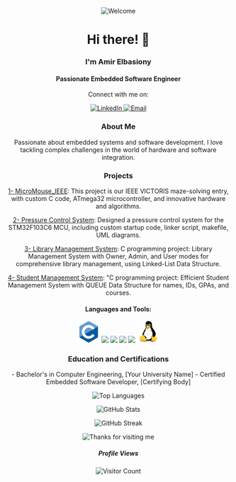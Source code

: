 <p align="center">
  <img src="https://media.tenor.com/Vzk_9mrDqTAAAAAC/welcome-to-my-profile-welcome.gif" alt="Welcome" />
</p>

<h1 align="center">Hi there! 👋</h1>
<h3 align="center">I'm Amir Elbasiony</h3>
<h4 align="center">Passionate Embedded Software Engineer</h4>

<p align="center">
  Connect with me on:
</p>
<p align="center">
  <a href="https://linkedin.com/in/amirelbasiony" target="_blank">
    <img src="https://raw.githubusercontent.com/rahuldkjain/github-profile-readme-generator/master/src/images/icons/Social/linked-in-alt.svg" alt="LinkedIn" height="30" width="40" />
  </a>
  <a href="mailto:amirbasiony14@gmail.com" target="_blank">
    <img src="https://img.icons8.com/color/48/000000/gmail.png" alt="Email" height="30" width="40" />
  </a>
</p>

<h3 align="center">About Me</h3>
<p align="center">
  Passionate about embedded systems and software development. I love tackling complex challenges in the world of hardware and software integration.
</p>

<h3 align="center">Projects</h3>
<p align="center">
  <a href="https://github.com/AmirBasiony/MicroMouse_IEEE">1- MicroMouse_IEEE</a>: This project is our IEEE VICTORIS maze-solving entry, with custom C code, ATmega32 microcontroller, and innovative hardware and algorithms.
</p>
<p align="center">
  <a href="https://github.com/AmirBasiony/Mastering_Embedded_Systems/tree/main/First_Term_Projects/P1_Pressure_Controller_Project">2- Pressure Control System</a>: Designed a pressure control system for the STM32F103C6 MCU, including custom startup code, linker script, makefile, UML diagrams.
</p>
<p align="center">
  <a href="https://github.com/AmirBasiony/Library_Management_System"> 3- Library Management System</a>: C programming project: Library Management System with Owner, Admin, and User modes for comprehensive library management, using Linked-List Data Structure.
</p>
<p align="center">
  <a href="https://github.com/AmirBasiony/Student_Managment_System">4- Student Management System</a>: "C programming project: Efficient Student Management System with QUEUE Data Structure for names, IDs, GPAs, and courses.
</p>


<h4 align="center">Languages and Tools:</h4>
<p align="center">
  <code><img height="50" src="https://raw.githubusercontent.com/devicons/devicon/master/icons/c/c-original.svg"></code>
  <code><img height="50" src="https://www.vectorlogo.zone/logos/git-scm/git-scm-icon.svg"></code>
  <code><img height="50" src="https://user-images.githubusercontent.com/674621/71187801-14e60a80-2280-11ea-94c9-e56576f76baf.png"></code>
  <code><img height="50" src="https://upload.wikimedia.org/wikipedia/commons/thumb/6/69/Notepad%2B%2B_Logo.svg/2367px-Notepad%2B%2B_Logo.svg.png"></code>
  <code><img height="50" src="https://www.devopsschool.com/trainer/assets/images/makefiles-logo.png"></code>
  <code><img height="50" src="https://raw.githubusercontent.com/devicons/devicon/master/icons/linux/linux-original.svg"></code>
</p>

<h3 align="center">Education and Certifications</h3>
<p align="center">
  - Bachelor's in Computer Engineering, [Your University Name]
  - Certified Embedded Software Developer, [Certifying Body]
</p>

<p align="center">
  <img src="https://github-readme-stats.vercel.app/api/top-langs?username=amirbasiony&show_icons=true&locale=en&layout=compact" alt="Top Languages" />
</p>

<p align="center">
  <img src="https://github-readme-stats.vercel.app/api?username=amirbasiony&show_icons=true&locale=en" alt="GitHub Stats" />
</p>

<p align="center">
  <img src="https://github-readme-streak-stats.herokuapp.com/?user=amirbasiony" alt="GitHub Streak" />
</p>

<div align="center">
  <img height="120" alt="Thanks for visiting me" width="100%" src="https://raw.githubusercontent.com/BrunnerLivio/brunnerlivio/master/images/marquee.svg" />
  <br />
</div>

<h5 align="center">Profile Views</h5>
<div align="center">
  <img src="https://profile-counter.glitch.me/AmirBasiony/count.svg" alt="Visitor Count" />
</div>
